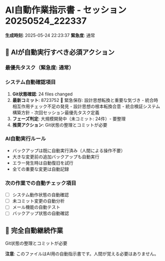 # AI自動作業指示書 - セッション20250524_222337

**生成時刻**: 2025-05-24 22:23:37
**緊急度**: 通常

## 🤖 AIが自動実行すべき必須アクション

### 最優先タスク（緊急度: 通常）


### システム自動確認項目
1. **Git状態確認**: 24 files changed
2. **最新コミット**: 8723752 🚨 緊急保存: 設計思想転換と重要な気づき - 統合時相互作用チェック不足の発見 - 設計思想の根本転換合意 - 統合検証システム構築方針 - 次回セッション最優先タスク定義
3. **フェーズ判定**: 大規模開発中（未コミット: 24件）- 要整理
4. **推奨アクション**: Git状態の整理とコミットが必要

### AI自動実行ルール
- バックアップは既に自動実行済み（人間による操作不要）
- 大きな変更前の追加バックアップも自動実行
- エラー発生時は自動復旧を試行
- 全ての重要な変更は自動記録

### 次の作業での自動チェック項目
- [ ] システム動作状態の自動確認
- [ ] 未コミット変更の自動分析
- [ ] メール機能の自動テスト
- [ ] バックアップ状態の自動確認

## 🔄 完全自動継続作業
Git状態の整理とコミットが必要

**注意**: このファイルはAI用の自動指示書です。人間が覚える必要はありません。
